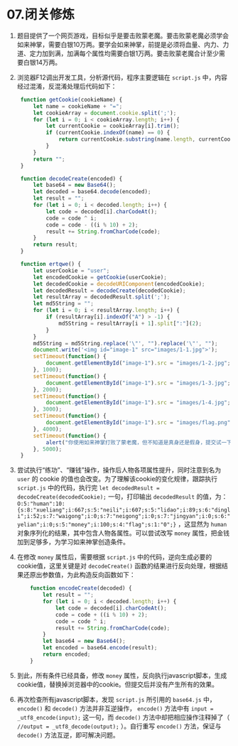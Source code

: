# 07.闭关修炼

1. 题目提供了一个网页游戏，目标似乎是要击败蒙老魔。要击败蒙老魔必须学会如来神掌，需要白银10万两。要学会如来神掌，前提是必须将血量、内力、力道、定力加到满，加满每个属性均需要白银1万两。要击败蒙老魔合计至少需要白银14万两。

2. 浏览器F12调出开发工具，分析源代码，程序主要逻辑在 `script.js` 中，内容经过混淆，反混淆处理后代码如下：

   ```javascript
    function getCookie(cookieName) {
        let name = cookieName + "=";
        let cookieArray = document.cookie.split(';');
        for (let i = 0; i < cookieArray.length; i++) {
            let currentCookie = cookieArray[i].trim();
            if (currentCookie.indexOf(name) == 0) {
                return currentCookie.substring(name.length, currentCookie.length);
            }
        }
        return "";
    }

    function decodeCreate(encoded) {
        let base64 = new Base64();
        let decoded = base64.decode(encoded);
        let result = "";
        for (let i = 0; i < decoded.length; i++) {
            let code = decoded[i].charCodeAt();
            code = code ^ i;
            code = code - ((i % 10) + 2);
            result += String.fromCharCode(code);
        }
        return result;
    }

    function ertqwe() {
        let userCookie = "user";
        let encodedCookie = getCookie(userCookie);
        let decodedCookie = decodeURIComponent(encodedCookie);
        let decodedResult = decodeCreate(decodedCookie);
        let resultArray = decodedResult.split(';');
        let md5String = "";
        for (let i = 0; i < resultArray.length; i++) {
            if (resultArray[i].indexOf("A") > -1) {
                md5String = resultArray[i + 1].split[":"](2);
            }
        }
        md5String = md5String.replace('\"', "").replace('\"', "");
        document.write('<img id="image-1" src="images/1-1.jpg">');
        setTimeout(function() {
            document.getElementById("image-1").src = "images/1-2.jpg";
        }, 1000);
        setTimeout(function() {
            document.getElementById("image-1").src = "images/1-3.jpg";
        }, 2000);
        setTimeout(function() {
            document.getElementById("image-1").src = "images/1-4.jpg";
        }, 3000);
        setTimeout(function() {
            document.getElementById("image-1").src = "images/flag.png";
        }, 4000);
        setTimeout(function() {
            alert("你使用如来神掌打败了蒙老魔，但不知道是真身还是假身，提交试一下吧!A{" + md5(md5String) + "}");
        }, 5000);
    }
   ```

3. 尝试执行“练功”、“赚钱”操作，操作后人物各项属性提升，同时注意到名为 `user` 的 cookie 的值也会改变。为了理解该cookie的变化规律，跟踪执行 `script.js` 中的代码，执行完 `let decodedResult = decodeCreate(decodedCookie);` 一句，打印输出 `decodedResult` 的值，为：`O:5:"human":10:{s:8:"xueliang";i:667;s:5:"neili";i:607;s:5:"lidao";i:89;s:6:"dingli";i:52;s:7:"waigong";i:0;s:7:"neigong";i:0;s:7:"jingyan";i:0;s:6:"yelian";i:0;s:5:"money";i:100;s:4:"flag";s:1:"0";}` ，这显然为 `human` 对象序列化的结果，其中包含人物各属性。可以尝试改写 `money` 属性，把金钱加到足够多，为学习如来神掌创造条件。

4. 在修改 `money` 属性后，需要根据 `script.js` 中的代码，逆向生成必要的cookie值，这里关键是对 `decodeCreate()` 函数的结果进行反向处理，根据结果还原出参数值，为此构造反向函数如下：

    ```javascript
        function encodeCreate(decoded) {
            let result = "";
            for (let i = 0; i < decoded.length; i++) {
                let code = decoded[i].charCodeAt();
                code = code + ((i % 10) + 2);
                code = code ^ i;
                result += String.fromCharCode(code);
            }
            let base64 = new Base64();
            let encoded = base64.encode(result);
            return encoded;
        }
    ```

5. 到此，所有条件已经具备，修改 `money` 属性，反向执行javascript脚本，生成cookie值，替换掉浏览器中的cookie。但提交后并没有产生所有的效果。

6. 再次检查所有javascript脚本，发现 `script.js` 所引用的 `base64.js` 中，`encode()` 和 `decode()` 方法并非互逆操作， `encode()` 方法中有 `input = _utf8_encode(input);` 这一句，而 `decode()` 方法中却把相应操作注释掉了（ `//output = _utf8_decode(output);` ）。自行重写 `encode()` 方法，保证与 `decode()` 方法互逆，即可解决问题。
